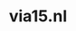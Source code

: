 ---
layout: post
title:  "via15.nl"
internal_url:  "/dutchgov/via15.nl.html"
categories: dutchgov
---